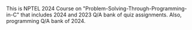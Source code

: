 This is NPTEL 2024 Course on "Problem-Solving-Through-Programming-in-C" that includes 2024 and 2023 Q/A bank of quiz assignments. Also, programming Q/A bank of 2024.  

